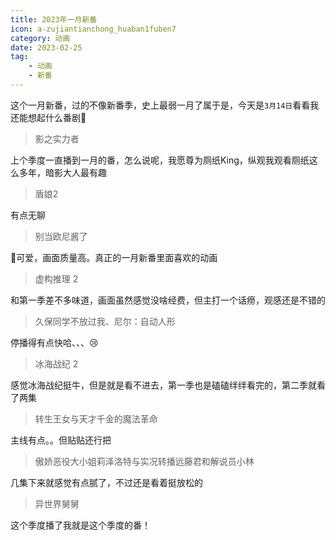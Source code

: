 ```yaml
---
title: 2023年一月新番
icon: a-zujiantianchong_huaban1fuben7
category: 动画
date: 2023-02-25
tag:
    - 动画
    - 新番
---
```


这个一月新番，过的不像新番季，史上最弱一月了属于是，今天是`3月14日`看看我还能想起什么番剧🤔

> 影之实力者

上个季度一直播到一月的番，怎么说呢，我愿尊为厕纸King，纵观我观看厕纸这么多年，暗影大人最有趣

> 盾娘2

有点无聊

> 别当欧尼酱了

🫰可爱，画面质量高。真正的一月新番里面喜欢的动画

> 虚构推理 2

和第一季差不多味道，画面虽然感觉没啥经费，但主打一个话痨，观感还是不错的

> 久保同学不放过我、尼尔：自动人形

停播得有点快哈、、、😢

> 冰海战纪 2

感觉冰海战纪挺牛，但是就是看不进去，第一季也是磕磕绊绊看完的，第二季就看了两集

> 转生王女与天才千金的魔法革命

主线有点。。但贴贴还行把

> 傲娇恶役大小姐莉泽洛特与实况转播远藤君和解说员小林

几集下来就感觉有点腻了，不过还是看着挺放松的

> 异世界舅舅

这个季度播了我就是这个季度的番！